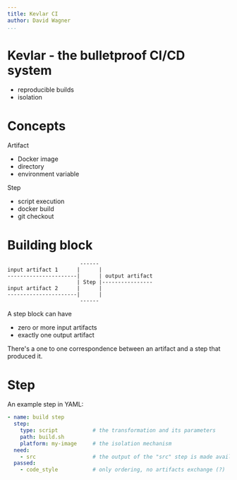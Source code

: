 ```yaml
---
title: Kevlar CI
author: David Wagner
...
```


# Kevlar - the bulletproof CI/CD system

- reproducible builds
- isolation

# Concepts

Artifact

- Docker image
- directory
- environment variable


Step

- script execution
- docker build
- git checkout


# Building block

```ascii
                       ------
input artifact 1      |      |
----------------------|      | output artifact
                      | Step |----------------
input artifact 2      |      |
----------------------|      |
                       ------
```

A step block can have

- zero or more input artifacts
- exactly one output artifact

There's a one to one correspondence between an artifact and a step that produced
it.

# Step

An example step in YAML:
```yaml
- name: build step
  step:
    type: script           # the transformation and its parameters
    path: build.sh
    platform: my-image     # the isolation mechanism
  need:
    - src                  # the output of the "src" step is made available
  passed:
    - code_style           # only ordering, no artifacts exchange (?)
```
